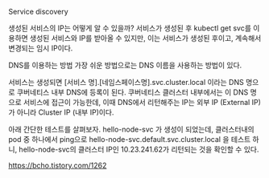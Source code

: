 
Service discovery

생성된 서비스의 IP는 어떻게 알 수 있을까? 서비스가 생성된 후 kubectl get svc를 이용하면 생성된 서비스와 IP를 받아올 수 있지만, 이는 서비스가 생성된 후이고, 계속해서 변경되는 임시 IP이다.

DNS를 이용하는 방법
가장 쉬운 방법으로는 DNS 이름을 사용하는 방법이 있다.

서비스는 생성되면 [서비스 명].[네임스페이스명].svc.cluster.local 이라는 DNS 명으로 쿠버네티스 내부 DNS에 등록이 된다. 쿠버네티스 클러스터 내부에서는 이 DNS 명으로 서비스에 접근이 가능한데, 이때 DNS에서 리턴해주는 IP는 외부 IP (External IP)가 아니라 Cluster IP (내부 IP)이다.

아래 간단한 테스트를 살펴보자. hello-node-svc 가 생성이 되었는데, 클러스터내의 pod 중 하나에서 ping으로 hello-node-svc.default.svc.cluster.local 을 테스트 하니, hello-node-svc의 클러스터 IP인 10.23.241.62가 리턴되는 것을 확인할 수 있다. 

https://bcho.tistory.com/1262